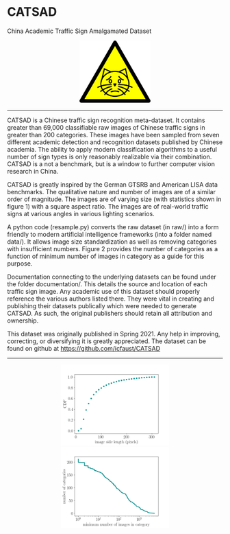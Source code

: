 # CATSAD
China Academic Traffic Sign Amalgamated Dataset

<p align="center" width="100%">
    <img width="33%" src="./figures/catsad.svg"> 
</p>

-----------------------------------------

CATSAD is a Chinese traffic sign recognition meta-dataset. It contains greater than 69,000 classifiable raw images of Chinese traffic signs in greater than 200 categories. These images have been sampled from seven different academic detection and recognition datasets published by Chinese academia. The ability to apply modern classification algorithms to a useful number of sign types is only reasonably realizable via their combination. CATSAD is a not a benchmark, but is a window to further computer vision research in China.

CATSAD is greatly inspired by the German GTSRB and American LISA data benchmarks. The qualitative nature and number of images are of a similar order of magnitude.  The images are of varying size (with statistics shown in figure 1) with a square aspect ratio. The images are of real-world traffic signs at various angles in various lighting scenarios. 

A python code (resample.py) converts the raw dataset (in raw/) into a form friendly to modern artificial intelligence frameworks (into a folder named data/).  It allows image size standardization as well as removing categories with insufficient numbers. Figure 2 provides the number of categories as a function of minimum number of images in category as a guide for this purpose. 

Documentation connecting to the underlying datasets can be found under the folder documentation/. This details the source and location of each traffic sign image. Any academic use of this dataset should properly reference the various authors listed there. They were vital in creating and publishing their datasets publically which were needed to generate CATSAD. As such, the original publishers should retain all attribution and ownership.

This dataset was originally published in Spring 2021. Any help in improving, correcting, or diversifying it is greatly appreciated. The dataset can be found on github at https://github.com/icfaust/CATSAD

-----------------------------------------

<p align="center" width="100%">
    <img width="50%" src="./figures/CATSADFigure1.png" />
    <img width="50%" src="./figures/CATSADFigure2.png" />
</p>
